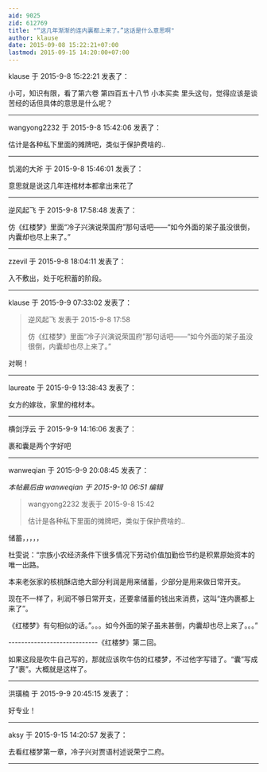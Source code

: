 ```yaml
---
aid: 9025
zid: 612769
title: "“这几年渐渐的连内裏都上来了。”这话是什么意思啊"
author: klause
date: 2015-09-08 15:22:21+07:00
lastmod: 2015-09-15 14:20:00+07:00
---
```


klause 于 2015-9-8 15:22:21 发表了：

小可，知识有限，看了第六卷 第四百五十八节 小本买卖 里头这句，觉得应该是谈苦经的话但具体的意思是什么呢？

---

wangyong2232 于 2015-9-8 15:42:06 发表了：

估计是各种私下里面的摊牌吧，类似于保护费啥的..

---

饥渴的大斧 于 2015-9-8 15:46:01 发表了：

意思就是说这几年连棺材本都拿出来花了

---

逆风起飞 于 2015-9-8 17:58:48 发表了：

仿《红楼梦》里面“冷子兴演说荣国府”那句话吧——“如今外面的架子虽没很倒，内囊却也尽上来了。”

---

zzevil 于 2015-9-8 18:04:11 发表了：

入不敷出，处于吃积蓄的阶段。

---

klause 于 2015-9-9 07:33:02 发表了：

> 逆风起飞 发表于 2015-9-8 17:58
>
> 仿《红楼梦》里面“冷子兴演说荣国府”那句话吧——“如今外面的架子虽没很倒，内囊却也尽上来了。”

对啊！

---

laureate 于 2015-9-9 13:38:43 发表了：

女方的嫁妆，家里的棺材本。

---

横剑浮云 于 2015-9-9 14:16:06 发表了：

裹和囊是两个字好吧

---

wanweqian 于 2015-9-9 20:08:45 发表了：

_本帖最后由 wanweqian 于 2015-9-10 06:51 编辑_

> wangyong2232 发表于 2015-9-8 15:42
>
> 估计是各种私下里面的摊牌吧，类似于保护费啥的..

储蓄，，，，，

杜雯说：“宗族小农经济条件下很多情况下劳动价值加勤俭节约是积累原始资本的唯一出路。

本来老张家的核桃酥店绝大部分利润是用来储蓄，少部分是用来做日常开支。

现在不一样了，利润不够日常开支，还要拿储蓄的钱出来消费，这叫“连内裹都上来了”。

《红楼梦》有句相似的话。”。。。如今外面的架子虽未甚倒，内囊却也尽上来了。。。”

----------------------------《红楼梦》第二回。

如果这段是吹牛自己写的，那就应该吹牛仿的红楼梦，不过他字写错了。“囊”写成了“裹”。大概就是这样了。

---

洪璜楠 于 2015-9-9 20:45:15 发表了：

好专业！

---

aksy 于 2015-9-15 14:20:57 发表了：

去看红楼梦第一章，冷子兴对贾语村述说荣宁二府。

---
